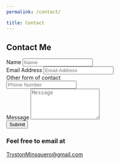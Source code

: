 ```yaml
---
permalink: /contact/

title: Contact
---
```


<div class="pt-12"></div>

<script type='text/javascript'
    src='https://cdn.jsdelivr.net/npm/emailjs-com@3/dist/email.min.js'>
</script>

<h2 class="text-center"> Contact Me </h2>

<style>
    form > .grid > *
    {
        display: inline;
    }
</style>

<form name='sentMessage' onsubmit='return false' id='contactForm' novalidate='novalidate' class="grid row-gap-10" style="max-width: 20rem;">
    <div class="flex flex-column">
        <label><i class='fas fa-user-circle'></i> Name </label>
        <input
            id='name'
            type='text'
            placeholder='Name'
            required='required'
            data-validation-required-message='Please enter your name'
        />
    </div>
    <div class="flex flex-column">
        <label><i class='fas fa-at'></i> Email Address </label>
        <input
            class='form-control'
            name="email"
            id='email'
            type='email'
            placeholder='Email Address'
            required='required'
            data-validation-required-message='Please enter your email address'
        />
    </div>
    <div class="flex flex-column">
        <label><i class='fas fa-phone-alt'></i> Other form of contact </label>
        <input
            class='form-control'
            id='phone'
            type='text'
            placeholder='Phone Number'
            required='required'
            data-validation-required-message='Please enter your phone number'
        />
    </div>
    <div class="flex flex-column">
        <label><i class='fas fa-envelope-open-text'></i> Message </label>
        <textarea
            class='form-control'
            id='message'
            rows='5'
            placeholder='Message'
            required='required'
            data-validation-required-message='Please enter a message'
        ></textarea>
    </div>
    <div id='success'></div>
    <button class="mx-auto" id='submit' type='submit' value='submit' onclick='sendMail()'>
        Submit
    </button>
    <div class="flex flex-column items-center">
        <h3> Feel free to email at </h3>
        <a href="/email"> TrystonMinsquero@gmail.com</a>
    </div>
</form>

<div class="pt-12"></div>